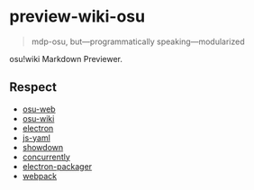 # preview-wiki-osu

> mdp-osu, but—programmatically speaking—modularized

osu!wiki Markdown Previewer.

## Respect

-   [osu-web](https://github.com/ppy/osu-web)
-   [osu-wiki](https://github.com/ppy/osu-wiki)
-   [electron](https://electronjs.org)
-   [js-yaml](https://github.com/nodeca/js-yaml)
-   [showdown](https://github.com/showdownjs/showdown)
-   [concurrently](https://github.com/kimmobrunfeldt/concurrently)
-   [electron-packager](https://github.com/electron-userland/electron-packager)
-   [webpack](https://webpack.js.org)
